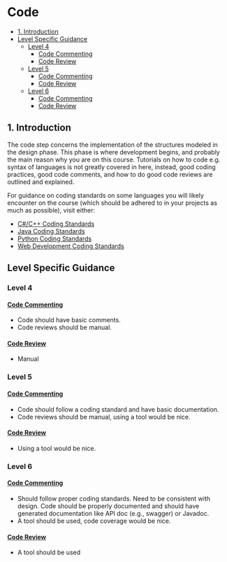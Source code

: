 # Code <!-- omit in toc -->

- [1. Introduction](#1-introduction)
- [Level Specific Guidance](#level-specific-guidance)
  - [Level 4](#level-4)
    - [Code Commenting](#code-commenting)
    - [Code Review](#code-review)
  - [Level 5](#level-5)
    - [Code Commenting](#code-commenting-1)
    - [Code Review](#code-review-1)
  - [Level 6](#level-6)
    - [Code Commenting](#code-commenting-2)
    - [Code Review](#code-review-2)

## 1. Introduction

The code step concerns the implementation of the structures modeled in the design phase. This phase is where development begins, and probably the main reason why you are on this course. Tutorials on how to code e.g. syntax of languages is not greatly covered in here, instead, good coding practices, good code comments, and how to do good code reviews are outlined and explained.

For guidance on coding standards on some languages you will likely encounter on the course (which should be adhered to in your projects as much as possible), visit either:

- [C#/C++ Coding Standards](coding-standards/c.md)
- [Java Coding Standards](coding-standards/java.md)
- [Python Coding Standards](coding-standards/python.md)
- [Web Development Coding Standards](coding-standards/webdev.md)

## Level Specific Guidance

### Level 4

#### [Code Commenting](level-4/level4-code-commenting.md)

- Code should have basic comments.
- Code reviews should be manual.

#### [Code Review](code-review/level-4/level-4-code-review-guidelines.md)

- Manual

### Level 5

#### [Code Commenting](level-5/level5-code-commenting.md)

- Code should follow a coding standard and have basic documentation.
- Code reviews should be manual, using a tool would be nice.

#### [Code Review](code-review/level-5/level-5-code-review-guidelines.md)

- Using a tool would be nice.

### Level 6

#### [Code Commenting](level-6/level6-code-commenting.md)

- Should follow proper coding standards. Need to be consistent with design. Code should be properly documented and should have generated documentation like API doc (e.g., swagger) or Javadoc.
- A tool should be used, code coverage would be nice.

#### [Code Review](code-review/level-6/level-6-code-review-guidelines.md)

- A tool should be used
